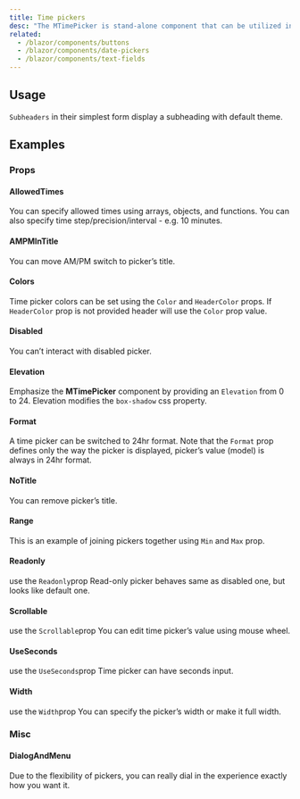 ```yaml
---
title: Time pickers
desc: "The MTimePicker is stand-alone component that can be utilized in many existing MASA Blazor components. It offers the user a visual representation for selecting the time."
related:
  - /blazor/components/buttons
  - /blazor/components/date-pickers
  - /blazor/components/text-fields
---
```


## Usage

`Subheaders` in their simplest form display a subheading with default theme.

<time-pickers-usage></time-pickers-usage>

## Examples

### Props

#### AllowedTimes

You can specify allowed times using arrays, objects, and functions. You can also specify time step/precision/interval -
e.g. 10 minutes.

<masa-example file="Examples.components.time_pickers.AllowedTimes"></masa-example>

#### AMPMInTitle

You can move AM/PM switch to picker’s title.

<masa-example file="Examples.components.time_pickers.AMPMInTitle"></masa-example>

#### Colors

Time picker colors can be set using the `Color` and `HeaderColor` props. If `HeaderColor` prop is not provided
header will use the `Color` prop value.

<masa-example file="Examples.components.time_pickers.Colors"></masa-example>

#### Disabled

You can’t interact with disabled picker.

<masa-example file="Examples.components.time_pickers.Disabled"></masa-example>

#### Elevation

Emphasize the **MTimePicker** component by providing an `Elevation` from 0 to 24. Elevation modifies the `box-shadow`
css property.

<masa-example file="Examples.components.time_pickers.Elevation"></masa-example>

#### Format

A time picker can be switched to 24hr format. Note that the `Format` prop defines only the way the picker is displayed,
picker’s value (model) is always in 24hr format.

<masa-example file="Examples.components.time_pickers.Format"></masa-example>

#### NoTitle

You can remove picker’s title.

<masa-example file="Examples.components.time_pickers.NoTitle"></masa-example>

#### Range

This is an example of joining pickers together using `Min` and `Max` prop.

<masa-example file="Examples.components.time_pickers.Range"></masa-example>

#### Readonly

use the `Readonly`prop Read-only picker behaves same as disabled one, but looks like default one.

<masa-example file="Examples.components.time_pickers.Readonly"></masa-example>

#### Scrollable

use the `Scrollable`prop You can edit time picker’s value using mouse wheel.

<masa-example file="Examples.components.time_pickers.Scrollable"></masa-example>

#### UseSeconds

use the `UseSeconds`prop Time picker can have seconds input.

<masa-example file="Examples.components.time_pickers.UseSeconds"></masa-example>

#### Width

use the `Width`prop You can specify the picker’s width or make it full width.

<masa-example file="Examples.components.time_pickers.Width"></masa-example>

### Misc

#### DialogAndMenu

Due to the flexibility of pickers, you can really dial in the experience exactly how you want it.

<masa-example file="Examples.components.time_pickers.DialogAndMenu"></masa-example>